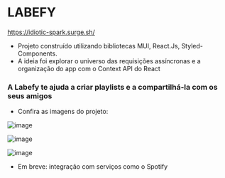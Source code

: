 # LABEFY

https://idiotic-spark.surge.sh/

* Projeto construído utilizando bibliotecas MUI, React.Js, Styled-Components.
* A ideia foi explorar o universo das requisições assíncronas e a organização do app com o Context API do React

### A Labefy te ajuda a criar playlists e a compartilhá-la com os seus amigos
* Confira as imagens do projeto:

![image](https://user-images.githubusercontent.com/5132840/138009808-93e0e37b-e8f6-4601-8496-75eb7b401f4e.png)

![image](https://user-images.githubusercontent.com/5132840/138009852-77fb0457-327a-48b7-b888-113682db0c4f.png)

![image](https://user-images.githubusercontent.com/5132840/138009908-f79f0da9-e9b6-475c-b527-88e8b8dfd497.png)

* Em breve: integração com serviços como o Spotify
